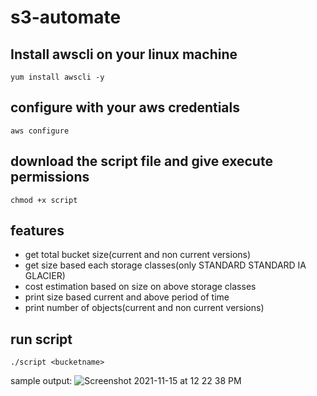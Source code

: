# s3-automate
## Install awscli on your linux machine 
`yum install awscli -y`
## configure with your aws credentials
`aws configure`
## download the script file and give execute permissions
`chmod +x script`
## features
- get total bucket size(current and non current versions)
- get size based each storage classes(only STANDARD STANDARD IA GLACIER)
- cost estimation based on size on above storage classes
- print size based current and above period of time
- print number of objects(current and non current versions)
## run script
`./script <bucketname>`

sample output:
![Screenshot 2021-11-15 at 12 22 38 PM](https://user-images.githubusercontent.com/18322161/141967964-8f1344f6-4af1-4f26-b8be-7f12fdfacc12.png)
